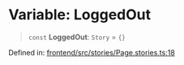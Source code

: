 # Variable: LoggedOut

> `const` **LoggedOut**: `Story` = `{}`

Defined in: [frontend/src/stories/Page.stories.ts:18](https://github.com/lsendel/sass/blob/ca8b2b87627589617e0de57047e1f50d53e78078/frontend/src/stories/Page.stories.ts#L18)
